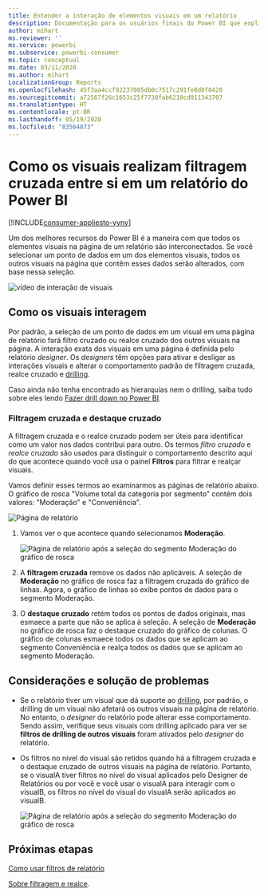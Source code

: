 ```yaml
---
title: Entender a interação de elementos visuais em um relatório
description: Documentação para os usuários finais do Power BI que explica como os visuais interagem em uma página de relatório.
author: mihart
ms.reviewer: ''
ms.service: powerbi
ms.subservice: powerbi-consumer
ms.topic: conceptual
ms.date: 03/11/2020
ms.author: mihart
LocalizationGroup: Reports
ms.openlocfilehash: 45f3aa4ccf92237085db0c7517c291fe8d0f0428
ms.sourcegitcommit: a72567f26c1653c25f7730fab6210cd011343707
ms.translationtype: HT
ms.contentlocale: pt-BR
ms.lasthandoff: 05/19/2020
ms.locfileid: "83564873"
---
```

# <a name="how-visuals-cross-filter-each-other-in-a-power-bi-report"></a>Como os visuais realizam filtragem cruzada entre si em um relatório do Power BI

[!INCLUDE[consumer-appliesto-yyny](../includes/consumer-appliesto-yyny.md)]

Um dos melhores recursos do Power BI é a maneira com que todos os elementos visuais na página de um relatório são interconectados. Se você selecionar um ponto de dados em um dos elementos visuais, todos os outros visuais na página que contêm esses dados serão alterados, com base nessa seleção. 

![vídeo de interação de visuais](media/end-user-interactions/interactions.gif)

## <a name="how-visuals-interact-with-each-other"></a>Como os visuais interagem

Por padrão, a seleção de um ponto de dados em um visual em uma página de relatório fará filtro cruzado ou realce cruzado dos outros visuais na página. A interação exata dos visuais em uma página é definida pelo relatório *designer*. Os *designers* têm opções para ativar e desligar as interações visuais e alterar o comportamento padrão de filtragem cruzada, realce cruzado e [drilling](end-user-drill.md). 

Caso ainda não tenha encontrado as hierarquias nem o drilling, saiba tudo sobre eles lendo [Fazer drill down no Power BI](end-user-drill.md). 

### <a name="cross-filtering-and-cross-highlighting"></a>Filtragem cruzada e destaque cruzado

A filtragem cruzada e o realce cruzado podem ser úteis para identificar como um valor nos dados contribui para outro. Os termos *filtro cruzado* e *realce cruzado* são usados para distinguir o comportamento descrito aqui do que acontece quando você usa o painel **Filtros** para filtrar e realçar visuais.  

Vamos definir esses termos ao examinarmos as páginas de relatório abaixo. O gráfico de rosca "Volume total da categoria por segmento" contém dois valores: "Moderação" e "Conveniência". 

![Página de relatório](media/end-user-interactions/power-bi-interactions-before.png)

1. Vamos ver o que acontece quando selecionamos **Moderação**.

    ![Página de relatório após a seleção do segmento Moderação do gráfico de rosca](media/end-user-interactions/power-bi-interactions-after.png)

2. A **filtragem cruzada** remove os dados não aplicáveis. A seleção de **Moderação** no gráfico de rosca faz a filtragem cruzada do gráfico de linhas. Agora, o gráfico de linhas só exibe pontos de dados para o segmento Moderação. 

3. O **destaque cruzado** retém todos os pontos de dados originais, mas esmaece a parte que não se aplica à seleção. A seleção de **Moderação** no gráfico de rosca faz o destaque cruzado do gráfico de colunas. O gráfico de colunas esmaece todos os dados que se aplicam ao segmento Conveniência e realça todos os dados que se aplicam ao segmento Moderação. 


## <a name="considerations-and-troubleshooting"></a>Considerações e solução de problemas
- Se o relatório tiver um visual que dá suporte ao [drilling](end-user-drill.md), por padrão, o drilling de um visual não afetará os outros visuais na página de relatório. No entanto, o *designer* do relatório pode alterar esse comportamento. Sendo assim, verifique seus visuais com drilling aplicado para ver se **filtros de drilling de outros visuais** foram ativados pelo *designer* do relatório.
    
- Os filtros no nível do visual são retidos quando há a filtragem cruzada e o destaque cruzado de outros visuais na página de relatório. Portanto, se o visualA tiver filtros no nível do visual aplicados pelo Designer de Relatórios ou por você e você usar o visualA para interagir com o visualB, os filtros no nível do visual do visualA serão aplicados ao visualB.

    ![Página de relatório após a seleção do segmento Moderação do gráfico de rosca](media/end-user-interactions/power-bi-visual-filters.png)

## <a name="next-steps"></a>Próximas etapas
[Como usar filtros de relatório](../consumer/end-user-report-filter.md)


[Sobre filtragem e realce](end-user-report-filter.md).
